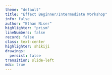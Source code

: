 ```yaml
---
theme: "default"
title: "Effect Beginner/Intermediate Workshop"
info: false
author: "Ethan Niser"
highlighter: "prism"
lineNumbers: false
record: false
class: text-center
highlighter: shikiji
drawings:
  persist: false
transition: slide-left
mdc: true
---
```

